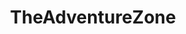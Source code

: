 ---
title: TheAdventureZone
crosslinks:
- AskHistorians
- IAmA
- UnexpectedHamilton
- DnD
- UnearthedArcana
- MBMBAM
- livven
- lfg
- xkcd
- maximumfun
- nerdpokerpodcast
- delusionalartists
- DnDBehindTheScreen
- TalesOfNowhere
- TerrainBuilding
- CatastrophicFailure
- TheMassive
- audiodrama
- Megaten
- gatekeeping
---